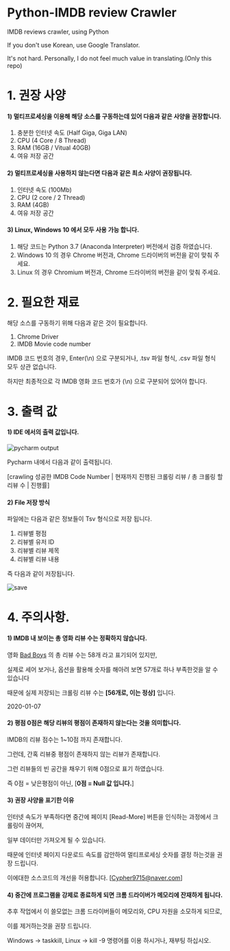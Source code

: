 # Python-IMDB review Crawler
IMDB reviews crawler, using Python

If you don't use Korean, use Google Translator.

It's not hard. Personally, I do not feel much value in translating.(Only this repo)

# 1. 권장 사양

#### 1) 멀티프로세싱을 이용해 해당 소스를 구동하는데 있어 다음과 같은 사양을 권장합니다.

  1. 충분한 인터넷 속도 (Half Giga, Giga LAN)
  2. CPU (4 Core / 8 Thread)
  3. RAM (16GB / Vitual 40GB)
  4. 여유 저장 공간

#### 2) 멀티프로세싱을 사용하지 않는다면 다음과 같은 최소 사양이 권장됩니다.

  1. 인터넷 속도 (100Mb)
  2. CPU (2 core / 2 Thread)
  3. RAM (4GB)
  4. 여유 저장 공간
  
#### 3) Linux, Windows 10 에서 모두 사용 가능 합니다.

  1. 해당 코드는 Python 3.7 (Anaconda Interpreter) 버전에서 검증 하였습니다.
  2. Windows 10 의 경우 Chrome 버전과, Chrome 드라이버의 버전을 같이 맞춰 주세요.
  3. Linux 의 경우 Chromium 버전과, Chrome 드라이버의 버전을 같이 맞춰 주세요.


# 2. 필요한 재료

해당 소스를 구동하기 위해 다음과 같은 것이 필요합니다.

  1. Chrome Driver
  2. IMDB Movie code number
  
IMDB 코드 번호의 경우, Enter(\n) 으로 구분되거나, .tsv 파일 형식, .csv 파일 형식 모두 상관 없습니다.

하지만 최종적으로 각 IMDB 영화 코드 번호가 (\n) 으로 구분되어 있어야 합니다.


# 3. 출력 값

#### 1) IDE 에서의 출력 값입니다.

![pycharm output](https://user-images.githubusercontent.com/16573620/68953770-f1095200-0805-11ea-9a51-14da2e94328b.png)

Pycharm 내에서 다음과 같이 출력됩니다.

[crawling 성공한 IMDB Code Number | 현재까지 진행된 크롤링 리뷰 / 총 크롤링 할 리뷰 수 | 진행률]

#### 2) File 저장 방식

파일에는 다음과 같은 정보들이 Tsv 형식으로 저장 됩니다.

  1. 리뷰별 평점
  2. 리뷰별 유저 ID
  3. 리뷰별 리뷰 제목
  4. 리뷰별 리뷰 내용

즉 다음과 같이 저장됩니다.

![save](https://user-images.githubusercontent.com/16573620/68954724-f23b7e80-0807-11ea-84d3-7a40fa7cbee9.png)

# 4. 주의사항.

#### 1) IMDB 내 보이는 총 영화 리뷰 수는 정확하지 않습니다.

  영화 [Bad Boys](https://www.imdb.com/title/tt0085210/reviews?ref_=tt_ov_rt) 의 총 리뷰 수는 58개 라고 표기되어 있지만, 

  실제로 세어 보거나, 옵션을 활용해 숫자를 해아려 보면 57개로 하나 부족한것을 알 수 있습니다

  때문에 실제 저장되는 크롤링 리뷰 수는 **[56개로, 이는 정상]** 입니다.

  2020-01-07

#### 2) 평점 0점은 해당 리뷰의 평점이 존재하지 않는다는 것을 의미합니다.

  IMDB의 리뷰 점수는 1~10점 까지 존재합니다.

  그런데, 간혹 리뷰중 평점이 존재하지 않는 리뷰가 존재합니다.

  그런 리뷰들의 빈 공간을 채우기 위해 0점으로 표기 하였습니다.

  즉 0점 = 낮은평점이 아닌, [**0점 = Null 값 입니다.**]

#### 3) 권장 사양을 표기한 이유

  인터넷 속도가 부족하다면 중간에 페이지 [Read-More] 버튼을 인식하는 과정에서 크롤링이 끊어져, 

  일부 데이터만 가져오게 될 수 있습니다.

  때문에 인터넷 페이지 다운로드 속도를 감안하여 멀티프로세싱 숫자를 결정 하는것을 권장 드립니다.

  이에대한 소스코드의 개선을 허용합니다. [Cypher9715@naver.com]

#### 4) 중간에 프로그램을 강제로 종료하게 되면 크롬 드라이버가 메모리에 잔재하게 됩니다.

  추후 작업에서 이 쓸모없는 크롬 드라이버들이 메모리와, CPU 자원을 소모하게 되므로,

  이를 제거하는것을 권장 드립니다.

  Windows -> taskkill, Linux -> kill -9 명령어를 이용 하시거나, 재부팅 하십시오.
